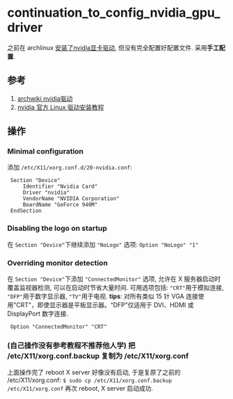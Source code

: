 # continuation_to_config_nvidia_gpu_driver

之前在 archlinux [安装了nvidia显卡驱动](../../2021_12_26/install_nvidia_gpu_driver/shell_history.md), 但没有完全配置好配置文件.
采用**手工配置**.
## 参考
1. [archwiki nvidia驱动](https://wiki.archlinux.org/title/NVIDIA#Manual_configuration)
2. [nvidia 官方 Linux 驱动安装教程](https://download.nvidia.com/XFree86/Linux-x86_64/470.63.01/README/)

##  操作

### Minimal configuration
添加 `/etc/X11/xorg.conf.d/20-nvidia.conf`:
   ```
    Section "Device"
        Identifier "Nvidia Card"
        Driver "nvidia"
        VendorName "NVIDIA Corporation"
        BoardName "GeForce 940M"
    EndSection
   ```

### Disabling the logo on startup
在 `Section "Device"`下继续添加 `"NoLogo"` 选项:
   `Option "NoLogo" "1"`

### Overriding monitor detection
在 `Section "Device"`下添加 `"ConnectedMonitor"` 选项, 允许在 X 服务器启动时覆盖监视器检测, 可以在启动时节省大量时间.
可用选项包括: `"CRT"`用于模拟连接, `"DFP"`用于数字显示器, `"TV"`用于电视.
**tips**: 对所有类似 15 针 VGA 连接使用"CRT"，即使显示器是平板显示器。“DFP”仅适用于 DVI、HDMI 或 DisplayPort 数字连接.
   ```
    Option "ConnectedMonitor" "CRT"  
   ```
### (自己操作没有参考教程不推荐他人学) 把 /etc/X11/xorg.conf.backup 复制为 /etc/X11/xorg.conf
   上面操作完了 reboot X server 好像没有启动, 于是复原了之前的 /etc/X11/xorg.conf:
   `$ sudo cp /etc/X11/xorg.conf.backup /etc/X11/xorg.conf`
    再次 reboot, X server 启动成功.